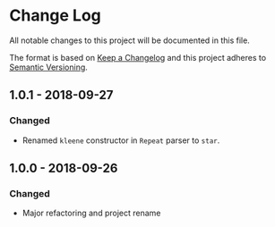 # Change Log
All notable changes to this project will be documented in this file.

The format is based on [Keep a Changelog](http://keepachangelog.com/)
and this project adheres to [Semantic Versioning](http://semver.org/).

## 1.0.1 - 2018-09-27
### Changed
- Renamed `kleene` constructor in `Repeat` parser to `star`.

## 1.0.0 - 2018-09-26
### Changed
- Major refactoring and project rename